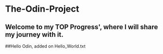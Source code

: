 # The-Odin-Project

## Welcome to my TOP Progress', where I will share my journey with it.
##Hello Odin, added on Hello_World.txt
